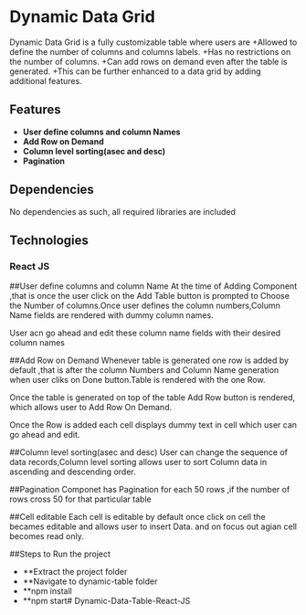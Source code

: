 # Dynamic Data Grid

Dynamic Data Grid is a fully customizable table where users are 
 +Allowed to define the number of columns and columns labels. 
 +Has no restrictions  on the number of columns. 
 +Can add rows on demand even after the table is generated.
 +This can be further enhanced to a data grid by adding additional features.


## Features
+ **User define columns and column Names**
+ **Add Row on Demand**
+ **Column level sorting(asec and desc)**
+ **Pagination**


## Dependencies

No dependencies as such, all required libraries are included

## Technologies

### React JS

##User define columns and column Name
At the time of Adding Component ,that is once the user click on the Add Table button is prompted to 
Choose the Number of columns.Once user defines the column numbers,Column Name fields are rendered with
dummy column names.

User acn go ahead and edit these column name fields with their desired column names


##Add Row on Demand
Whenever table is generated one row is added by default ,that is after the column Numbers and Column Name generation when user cliks on Done button.Table is rendered with the one Row.

Once the table is generated on top of the table Add Row button is rendered,
which allows user to Add Row On Demand.

Once the Row is added each cell displays dummy text in cell which user can go ahead and edit.


##Column level sorting(asec and desc)
User can change the sequence of data records,Column level sorting allows user to sort Column data in ascending  and descending order.

##Pagination
 Componet has Pagination for each 50 rows ,if the number of rows cross 50 for that particular table

##Cell editable
  Each cell is editable by default once click on cell the becames editable and allows user to insert Data.
  and on focus out agian cell becomes read only.



##Steps to Run the project
  + **Extract the project folder
  + **Navigate to dynamic-table folder
  + **npm install
  + **npm start# Dynamic-Data-Table-React-JS
